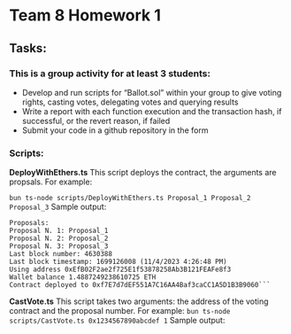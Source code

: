 # Team 8 Homework 1

## Tasks:

### This is a group activity for at least 3 students:

* Develop and run scripts for “Ballot.sol” within your group to give voting rights, casting votes, delegating votes and querying results
* Write a report with each function execution and the transaction hash, if successful, or the revert reason, if failed
* Submit your code in a github repository in the form

### Scripts:

**DeployWithEthers.ts**
This script deploys the contract, the arguments are propsals. For example:

```bun ts-node scripts/DeployWithEthers.ts Proposal_1 Proposal_2 Proposal_3```
Sample output:
```Deploying Ballot contract
Proposals: 
Proposal N. 1: Proposal_1
Proposal N. 2: Proposal_2
Proposal N. 3: Proposal_3
Last block number: 4630388
Last block timestamp: 1699126008 (11/4/2023 4:26:48 PM)
Using address 0xEfB02F2ae2f725E1f53878258Ab3B121FEAFe8f3
Wallet balance 1.4887249238610725 ETH
Contract deployed to 0xf7E7d7dEF551A7C16AA4Baf3caCC1A5D1B3B9060```
```

**CastVote.ts**
This script takes two arguments: the address of the voting contract and the proposal number. For example:
```bun ts-node scripts/CastVote.ts 0x1234567890abcdef 1```
Sample output:
